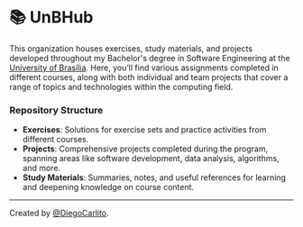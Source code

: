 # 📚 UnBHub

This organization houses exercises, study materials, and projects developed throughout my Bachelor's degree in Software Engineering at the [University of Brasília](https://unb.br). Here, you’ll find various assignments completed in different courses, along with both individual and team projects that cover a range of topics and technologies within the computing field.

### Repository Structure

- **Exercises**: Solutions for exercise sets and practice activities from different courses.
- **Projects**: Comprehensive projects completed during the program, spanning areas like software development, data analysis, algorithms, and more.
- **Study Materials**: Summaries, notes, and useful references for learning and deepening knowledge on course content.

---

Created by [@DiegoCarlito](https://github.com/DiegoCarlito).